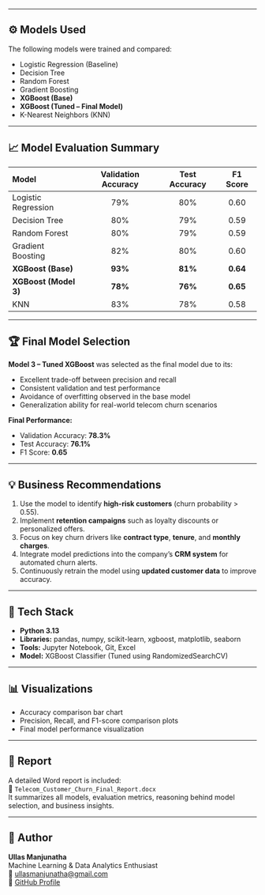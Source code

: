 
---

## ⚙️ Models Used

The following models were trained and compared:

- Logistic Regression (Baseline)
- Decision Tree
- Random Forest
- Gradient Boosting
- **XGBoost (Base)**
- **XGBoost (Tuned – Final Model)**
- K-Nearest Neighbors (KNN)

---

## 📈 Model Evaluation Summary

| Model | Validation Accuracy | Test Accuracy | F1 Score |
|:------|:-------------------:|:--------------:|:--------:|
| Logistic Regression | 79% | 80% | 0.60 |
| Decision Tree | 80% | 79% | 0.59 |
| Random Forest | 80% | 79% | 0.59 |
| Gradient Boosting | 82% | 80% | 0.60 |
| **XGBoost (Base)** | **93%** | **81%** | **0.64** |
| **XGBoost (Model 3)** | **78%** | **76%** | **0.65** |
| KNN | 83% | 78% | 0.58 |

---

## 🏆 Final Model Selection

**Model 3 – Tuned XGBoost** was selected as the final model due to its:
- Excellent trade-off between precision and recall  
- Consistent validation and test performance  
- Avoidance of overfitting observed in the base model  
- Generalization ability for real-world telecom churn scenarios  

**Final Performance:**
- Validation Accuracy: **78.3%**
- Test Accuracy: **76.1%**
- F1 Score: **0.65**

---

## 💡 Business Recommendations

1. Use the model to identify **high-risk customers** (churn probability > 0.55).  
2. Implement **retention campaigns** such as loyalty discounts or personalized offers.  
3. Focus on key churn drivers like **contract type**, **tenure**, and **monthly charges**.  
4. Integrate model predictions into the company’s **CRM system** for automated churn alerts.  
5. Continuously retrain the model using **updated customer data** to improve accuracy.

---

## 🧰 Tech Stack

- **Python 3.13**
- **Libraries:** pandas, numpy, scikit-learn, xgboost, matplotlib, seaborn
- **Tools:** Jupyter Notebook, Git, Excel
- **Model:** XGBoost Classifier (Tuned using RandomizedSearchCV)

---

## 📊 Visualizations

- Accuracy comparison bar chart  
- Precision, Recall, and F1-score comparison plots  
- Final model performance visualization  

---

## 📘 Report

A detailed Word report is included:  
📄 `Telecom_Customer_Churn_Final_Report.docx`  
It summarizes all models, evaluation metrics, reasoning behind model selection, and business insights.

---

## 👤 Author

**Ullas Manjunatha**  
Machine Learning & Data Analytics Enthusiast  
📧 [ullasmanjunatha@gmail.com](mailto:ullasmanjunatha@gmail.com)  
🔗 [GitHub Profile](https://github.com/ullasmanjunatha)
